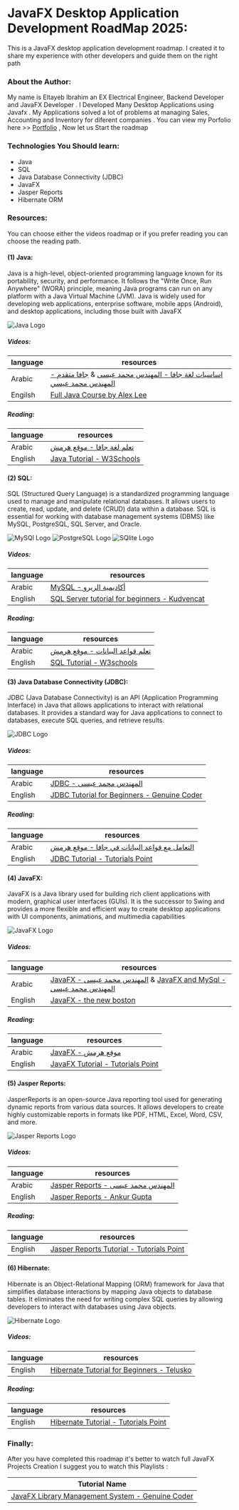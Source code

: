 # JavaFX Desktop Application Development RoadMap 2025:
This is a JavaFX desktop application development roadmap. I created it to share my experience with other developers and guide them on the right path


### About the Author:
My name is  Eltayeb Ibrahim an EX Electrical Engineer, Backend Developer and JavaFX Developer . 
I Developed Many Desktop Applications using Javafx . My Applications solved a lot of problems at managing Sales, Accounting and Inventory for diferent companies .
You can view my Porfolio here >> [Portfolio](https://eltayebibrahim.netlify.app/)
, Now let us Start the roadmap

### Technologies You Should learn:
- Java 
- SQL
- Java Database Connectivity (JDBC)
- JavaFX
- Jasper Reports
- Hibernate ORM

### Resources:
You can choose either the videos roadmap or if you prefer reading you can choose the reading path.

#### (1) Java:
Java is a high-level, object-oriented programming language known for its portability, security, and performance. It follows the "Write Once, Run Anywhere" (WORA) principle, meaning Java programs can run on any platform with a Java Virtual Machine (JVM). Java is widely used for developing web applications, enterprise software, mobile apps (Android), and desktop applications, including those built with JavaFX

![Java Logo](https://upload.wikimedia.org/wikipedia/en/thumb/3/30/Java_programming_language_logo.svg/121px-Java_programming_language_logo.svg.png)

##### Videos:

| language | resources |
| ------ | ------ |
| Arabic |[اساسيات لغة جافا - المهندس محمد عيسى](https://www.youtube.com/playlist?list=PLMYF6NkLrdN817O88GXt4xAPmM2bD7pLN)  & [جافا متقدم - المهندس محمد عيسي](https://www.youtube.com/playlist?list=PLMYF6NkLrdN85yXTEQzDcHbmZHCyuCDnK)|
| Engilsh |[Full Java Course by Alex Lee](https://www.youtube.com/playlist?list=PL59LTecnGM1NRUyune3SxzZlYpZezK-oQ)|

##### Reading:

| language | resources |
| ------ | ------ |
| Arabic |[تعلم لغة جافا - موقع هرمش](https://harmash.com/tutorials/java/overview) |
| English |[Java Tutorial - W3Schools](https://www.w3schools.com/java/default.asp) |

#### (2) SQL:
SQL (Structured Query Language) is a standardized programming language used to manage and manipulate relational databases. It allows users to create, read, update, and delete (CRUD) data within a database. SQL is essential for working with database management systems (DBMS) like MySQL, PostgreSQL, SQL Server, and Oracle.

![MySQl Logo](https://upload.wikimedia.org/wikipedia/en/thumb/d/dd/MySQL_logo.svg/100px-MySQL_logo.svg.png) ![PostgreSQL Logo](https://upload.wikimedia.org/wikipedia/commons/thumb/2/29/Postgresql_elephant.svg/64px-Postgresql_elephant.svg.png) ![SQlite Logo](https://upload.wikimedia.org/wikipedia/commons/thumb/archive/3/38/20140602232931%21SQLite370.svg/120px-SQLite370.svg.png)
##### Videos:

| language | resources |
| ------ | ------ |
| Arabic |[MySQL - أكاديمية الزيرو](https://www.youtube.com/playlist?list=PLDoPjvoNmBAz6DT8SzQ1CODJTH-NIA7R9) |
| English |[SQL Server tutorial for beginners - Kudvencat](https://www.youtube.com/playlist?list=PL08903FB7ACA1C2FB) |

##### Reading:

| language | resources |
| ------ | ------ |
| Arabic | [تعلم قواعد البيانات - موقع هرمش](https://harmash.com/tutorials/sql/overview) |
| English | [SQL Tutorial - W3schools](https://www.w3schools.com/sql/) |

#### (3) Java Database Connectivity (JDBC):
JDBC (Java Database Connectivity) is an API (Application Programming Interface) in Java that allows applications to interact with relational databases. It provides a standard way for Java applications to connect to databases, execute SQL queries, and retrieve results.

![JDBC Logo](https://images.squarespace-cdn.com/content/v1/5ab8b930a2772cd50e5d979a/1626266492150-XE0OSNI2L2SNYGTVRZ6J/Screen+Shot+2021-07-14+at+2.41.19+PM.png?format=750w)

##### Videos:

| language | resources |
| ------ | ------ |
| Arabic | [JDBC - المهندس محمد عيسى](https://www.youtube.com/playlist?list=PLMYF6NkLrdN_7IJL546hMEatfQLCPKp_T) |
| English | [JDBC Tutorial for Beginners - Genuine Coder](https://www.youtube.com/playlist?list=PLhs1urmduZ2-yp3zID5rMEmXDETN8xvMo) |

##### Reading:

| language | resources |
| ------ | ------ |
| Arabic |[التعامل مع قواعد البيانات في جافا - موقع هرمش](https://harmash.com/tutorials/java/jdbc)|
| English | [JDBC Tutorial - Tutorials Point](https://www.tutorialspoint.com/jdbc/index.htm) |

#### (4) JavaFX:
JavaFX is a Java library used for building rich client applications with modern, graphical user interfaces (GUIs). It is the successor to Swing and provides a more flexible and efficient way to create desktop applications with UI components, animations, and multimedia capabilities

![JavaFX Logo](https://upload.wikimedia.org/wikipedia/en/thumb/c/cc/JavaFX_Logo.png/220px-JavaFX_Logo.png)

##### Videos:

| language | resources |
| ------ | ------ |
| Arabic | [JavaFX - المهندس محمد عيسى](https://www.youtube.com/playlist?list=PLMYF6NkLrdN-IphjimBV9AB6SxcL85aqW) & [JavaFX and MySql - المهندس محمد عيسى](https://www.youtube.com/playlist?list=PLMYF6NkLrdN8hhesatJ4gktm6IOZykVpv)|
| English | [JavaFX - the new boston](https://www.youtube.com/playlist?list=PL6gx4Cwl9DGBzfXLWLSYVy8EbTdpGbUIG) |

##### Reading:

| language | resources |
| ------ | ------ |
| Arabic | [  JavaFX - موقع هرمش ](https://harmash.com/tutorials/javafx/overview) |
| English | [JavaFX Tutorial - Tutorials Point](https://www.tutorialspoint.com/javafx/index.htm) |


#### (5) Jasper Reports:
JasperReports is an open-source Java reporting tool used for generating dynamic reports from various data sources. It allows developers to create highly customizable reports in formats like PDF, HTML, Excel, Word, CSV, and more.

![Jasper Reports Logo](https://resotel.net.ma/img/formation_images/085bcb597bbd610a7f0f955301d0fe3734b92a71.png)


##### Videos:

| language | resources |
| ------ | ------ |
| Arabic | [Jasper Reports - المهندس محمد عيسى](https://www.youtube.com/playlist?list=PLMYF6NkLrdN9gbYsro5UDBl8KCYi6mZSa) |
| English | [Jasper Reports - Ankur Gupta ](https://www.youtube.com/playlist?list=PLVFz9EimJZxCy9oakUYi65s6RfcPqRQxS) |

##### Reading:

| language | resources |
| ------ | ------ |
| English | [Jasper Reports Tutorial - Tutorials Point](https://www.tutorialspoint.com/jasper_reports/index.htm) |

#### (6) Hibernate:

Hibernate is an Object-Relational Mapping (ORM) framework for Java that simplifies database interactions by mapping Java objects to database tables. It eliminates the need for writing complex SQL queries by allowing developers to interact with databases using Java objects.

![Hibernate Logo](https://hibernate.org/images/hibernate-logo.svg)

##### Videos:

| language | resources |
| ------ | ------ |
| English | [Hibernate Tutorial for Beginners - Telusko  ](https://www.youtube.com/playlist?list=PLsyeobzWxl7qBZtsEvp_n2A7sJs2MpF3r) | 


##### Reading:

| language | resources |
| ------ | ------ |
| English | [Hibernate Tutorial - Tutorials Point](https://www.tutorialspoint.com/hibernate/index.htm) |

### Finally:
After you have completed this roadmap it's better to watch full JavaFX Projects Creation I suggest  you to watch this Playlists : 

| Tutorial Name |  
| ------ |
| [JavaFX Library Management System - Genuine Coder](https://www.youtube.com/playlist?list=PLhs1urmduZ29jTcE1ca8Z6bZNvH_39ayL) |
